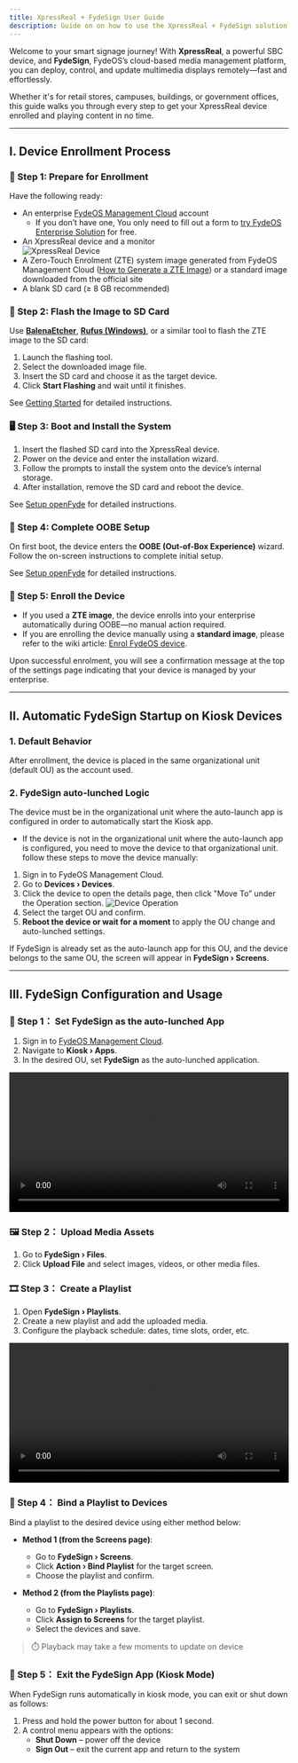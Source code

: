 ```yaml
--- 
title: XpressReal + FydeSign User Guide 
description: Guide on on how to use the XpressReal + FydeSign solution.
---
```


Welcome to your smart signage journey! With **XpressReal**, a powerful SBC device, and **FydeSign**, FydeOS’s cloud-based media management platform, you can deploy, control, and update multimedia displays remotely—fast and effortlessly.

Whether it's for retail stores, campuses, buildings, or government offices, this guide walks you through every step to get your XpressReal device enrolled and playing content in no time.

---

## I. Device Enrollment Process

### 🚀 Step 1: Prepare for Enrollment

Have the following ready:

- An enterprise [FydeOS Management Cloud](https://admin.fydeos.io/) account  
  - If you don’t have one, You only need to fill out a form to [try FydeOS Enterprise Solution](https://fydeos.io/enterprise-solution/request-demo/) for free.
- An XpressReal device and a monitor  
![XpressReal Device](https://cdn-web.fydeos.io/Xpressreal_3f6cac8805.jpg)
- A Zero-Touch Enrolment (ZTE) system image generated from FydeOS Management Cloud ([How to Generate a ZTE Image](https://enterprise.fydeos.io/wiki/Getting-Started/how_to_create_a_zte_image)) or a standard image downloaded from the official site  
- A blank SD card (≥ 8 GB recommended)



### 💾 Step 2: Flash the Image to SD Card

Use **[BalenaEtcher](https://www.balena.io/etcher/)**, **[Rufus (Windows)](https://rufus.ie/)**, or a similar tool to flash the ZTE image to the SD card:

1. Launch the flashing tool.  
2. Select the downloaded image file.  
3. Insert the SD card and choose it as the target device.  
4. Click **Start Flashing** and wait until it finishes.

See [Getting Started](https://wiki.xpressreal.io/guides/getting-started/) for detailed instructions.



### 🖥️ Step 3: Boot and Install the System

1. Insert the flashed SD card into the XpressReal device.  
2. Power on the device and enter the installation wizard.  
3. Follow the prompts to install the system onto the device’s internal storage.  
4. After installation, remove the SD card and reboot the device.

See [Setup openFyde](https://wiki.xpressreal.io/guides/openfyde/) for detailed instructions.



### 🧰 Step 4: Complete OOBE Setup

On first boot, the device enters the **OOBE (Out-of-Box Experience)** wizard. Follow the on-screen instructions to complete initial setup.

See [Setup openFyde](https://wiki.xpressreal.io/guides/openfyde/) for detailed instructions.



### 🔐 Step 5: Enroll the Device

- If you used a **ZTE image**, the device enrolls into your enterprise automatically during OOBE—no manual action required.
- If you are enrolling the device manually using a **standard image**, please refer to the wiki article: [Enrol FydeOS device](https://enterprise.fydeos.io/wiki/Getting-Started/enrol_fydeos_device).

Upon successful enrolment, you will see a confirmation message at the top of the settings page indicating that your device is managed by your enterprise.

---

## II. Automatic FydeSign Startup on Kiosk Devices

### 1. Default Behavior

After enrollment, the device is placed in the same organizational unit (default OU) as the account used.



### 2. FydeSign auto-lunched Logic

The device must be in the organizational unit where the auto-launch app is configured in order to automatically start the Kiosk app.

- If the device is not in the organizational unit where the auto-launch app is configured, you need to move the device to that organizational unit. follow these steps to move the device manually:

1. Sign in to FydeOS Management Cloud.  
2. Go to **Devices › Devices**.  
3. Click the device to open the details page, then click "Move To” under the Operation section.
![Device Operation](https://cdn-web.fydeos.com/Device_Operation_989c8b2811.png)
4. Select the target OU and confirm.  
5. **Reboot the device or wait for a moment** to apply the OU change and auto-lunched settings.  
 

If FydeSign is already set as the auto-launch app for this OU, and the device belongs to the same OU, the screen will appear in **FydeSign › Screens**.


---

## III. FydeSign Configuration and Usage

### 🎯 Step 1： Set FydeSign as the auto-lunched App

  1. Sign in to [FydeOS Management Cloud](https://admin.fydeos.io).  
  2. Navigate to **Kiosk › Apps**.  
  3. In the desired OU, set **FydeSign** as the auto-lunched application.

  <video controls width="100%" height="auto">
    <source src="https://cdn-web.fydeos.io/Set_auto_launch_app_280453b272.mp4" type="video/mp4">
  </video>



### 🖼️ Step 2： Upload Media Assets

1. Go to **FydeSign › Files**.  
2. Click **Upload File** and select images, videos, or other media files.




### 🎞️ Step 3： Create a Playlist

1. Open **FydeSign › Playlists**.  
2. Create a new playlist and add the uploaded media.  
3. Configure the playback schedule: dates, time slots, order, etc.

<video controls width="100%" height="auto">
  <source src="https://cdn-web.fydeos.io/Set_media_schedule_37b69c4e07.mp4" type="video/mp4">
</video>


### 🔗 Step 4： Bind a Playlist to Devices

Bind a playlist to the desired device using either method below:

- **Method 1 (from the Screens page)**:  
  - Go to **FydeSign › Screens**.  
  - Click **Action › Bind Playlist** for the target screen.  
  - Choose the playlist and confirm.

- **Method 2 (from the Playlists page)**:  
  - Go to **FydeSign › Playlists**.  
  - Click **Assign to Screens** for the target playlist.  
  - Select the devices and save.

> ⏱️ Playback may take a few moments to update on device



### 🚪 Step 5： Exit the FydeSign App (Kiosk Mode)

When FydeSign runs automatically in kiosk mode, you can exit or shut down as follows:

1. Press and hold the power button for about 1 second.  
2. A control menu appears with the options:
   - **Shut Down** – power off the device  
   - **Sign Out** – exit the current app and return to the system  